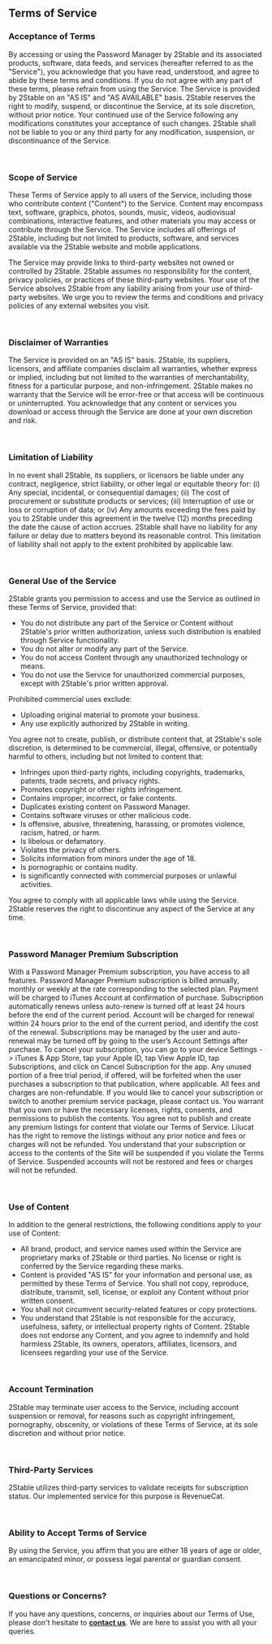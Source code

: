 ## Terms of Service

### Acceptance of Terms
By accessing or using the Password Manager by 2Stable and its associated products, software, data feeds, and services (hereafter referred to as the "Service"), you acknowledge that you have read, understood, and agree to abide by these terms and conditions. If you do not agree with any part of these terms, please refrain from using the Service. The Service is provided by 2Stable on an "AS IS" and "AS AVAILABLE" basis. 2Stable reserves the right to modify, suspend, or discontinue the Service, at its sole discretion, without prior notice. Your continued use of the Service following any modifications constitutes your acceptance of such changes. 2Stable shall not be liable to you or any third party for any modification, suspension, or discontinuance of the Service.

<br>

### Scope of Service
These Terms of Service apply to all users of the Service, including those who contribute content ("Content") to the Service. Content may encompass text, software, graphics, photos, sounds, music, videos, audiovisual combinations, interactive features, and other materials you may access or contribute through the Service. The Service includes all offerings of 2Stable, including but not limited to products, software, and services available via the 2Stable website and mobile applications.

The Service may provide links to third-party websites not owned or controlled by 2Stable. 2Stable assumes no responsibility for the content, privacy policies, or practices of these third-party websites. Your use of the Service absolves 2Stable from any liability arising from your use of third-party websites. We urge you to review the terms and conditions and privacy policies of any external websites you visit.

<br>

### Disclaimer of Warranties
The Service is provided on an "AS IS" basis. 2Stable, its suppliers, licensors, and affiliate companies disclaim all warranties, whether express or implied, including but not limited to the warranties of merchantability, fitness for a particular purpose, and non-infringement. 2Stable makes no warranty that the Service will be error-free or that access will be continuous or uninterrupted. You acknowledge that any content or services you download or access through the Service are done at your own discretion and risk.

<br>

### Limitation of Liability
In no event shall 2Stable, its suppliers, or licensors be liable under any contract, negligence, strict liability, or other legal or equitable theory for:
(i) Any special, incidental, or consequential damages;
(ii) The cost of procurement or substitute products or services;
(iii) Interruption of use or loss or corruption of data; or
(iv) Any amounts exceeding the fees paid by you to 2Stable under this agreement in the twelve (12) months preceding the date the cause of action accrues. 2Stable shall have no liability for any failure or delay due to matters beyond its reasonable control. This limitation of liability shall not apply to the extent prohibited by applicable law.

<br>

### General Use of the Service
2Stable grants you permission to access and use the Service as outlined in these Terms of Service, provided that:
- You do not distribute any part of the Service or Content without 2Stable's prior written authorization, unless such distribution is enabled through Service functionality.
- You do not alter or modify any part of the Service.
- You do not access Content through any unauthorized technology or means.
- You do not use the Service for unauthorized commercial purposes, except with 2Stable's prior written approval.

Prohibited commercial uses exclude:
- Uploading original material to promote your business.
- Any use explicitly authorized by 2Stable in writing.

You agree not to create, publish, or distribute content that, at 2Stable's sole discretion, is determined to be commercial, illegal, offensive, or potentially harmful to others, including but not limited to content that:
- Infringes upon third-party rights, including copyrights, trademarks, patents, trade secrets, and privacy rights.
- Promotes copyright or other rights infringement.
- Contains improper, incorrect, or fake contents.
- Duplicates existing content on Password Manager.
- Contains software viruses or other malicious code.
- Is offensive, abusive, threatening, harassing, or promotes violence, racism, hatred, or harm.
- Is libelous or defamatory.
- Violates the privacy of others.
- Solicits information from minors under the age of 18.
- Is pornographic or contains nudity.
- Is significantly connected with commercial purposes or unlawful activities.

You agree to comply with all applicable laws while using the Service. 2Stable reserves the right to discontinue any aspect of the Service at any time.

<br>

### Password Manager Premium Subscription
With a Password Manager Premium subscription, you have access to all features. Password Manager Premium subscription is billed annually, monthly or weekly at the rate corresponding to the selected plan. Payment will be charged to iTunes Account at confirmation of purchase. Subscription automatically renews unless auto-renew is turned off at least 24 hours before the end of the current period. Account will be charged for renewal within 24 hours prior to the end of the current period, and identify the cost of the renewal. Subscriptions may be managed by the user and auto-renewal may be turned off by going to the user’s Account Settings after purchase. To cancel your subscription, you can go to your device Settings -> iTunes & App Store, tap your Apple ID, tap View Apple ID, tap Subscriptions, and click on Cancel Subscription for the app. Any unused portion of a free trial period, if offered, will be forfeited when the user purchases a subscription to that publication, where applicable. All fees and charges are non-refundable. If you would like to cancel your subscription or switch to another premium service package, please contact us. You warrant that you own or have the necessary licenses, rights, consents, and permissions to publish the contents. You agree not to publish and create any premium listings for content that violate our Terms of Service. Lilucat has the right to remove the listings without any prior notice and fees or charges will not be refunded. You understand that your subscription or access to the contents of the Site will be suspended if you violate the Terms of Service. Suspended accounts will not be restored and fees or charges will not be refunded.

<br>

### Use of Content
In addition to the general restrictions, the following conditions apply to your use of Content:
- All brand, product, and service names used within the Service are proprietary marks of 2Stable or third parties. No license or right is conferred by the Service regarding these marks.
- Content is provided "AS IS" for your information and personal use, as permitted by these Terms of Service. You shall not copy, reproduce, distribute, transmit, sell, license, or exploit any Content without prior written consent.
- You shall not circumvent security-related features or copy protections.
- You understand that 2Stable is not responsible for the accuracy, usefulness, safety, or intellectual property rights of Content. 2Stable does not endorse any Content, and you agree to indemnify and hold harmless 2Stable, its owners, operators, affiliates, licensors, and licensees regarding your use of the Service.

<br>

### Account Termination
2Stable may terminate user access to the Service, including account suspension or removal, for reasons such as copyright infringement, pornography, obscenity, or violations of these Terms of Service, at its sole discretion and without prior notice.

<br>

### Third-Party Services
2Stable utilizes third-party services to validate receipts for subscription status. Our implemented service for this purpose is RevenueCat.

<br>

### Ability to Accept Terms of Service
By using the Service, you affirm that you are either 18 years of age or older, an emancipated minor, or possess legal parental or guardian consent.

<br>

### Questions or Concerns?
If you have any questions, concerns, or inquiries about our Terms of Use, please don't hesitate to [**contact us**](passwords://contact?subject=Terms).
 We are here to assist you with all your queries.